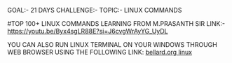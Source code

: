 GOAL:- 21 DAYS CHALLENGE:-
TOPIC:- LINUX COMMANDS

#TOP 100+ LINUX COMMANDS 
LEARNING FROM M.PRASANTH SIR 
LINK:- https://youtu.be/Byx4sgLR88E?si=J6cvgWrAyYG_UyDL


YOU CAN ALSO RUN LINUX TERMINAL ON YOUR WINDOWS THROUGH WEB BROWSER USING THE FOLLOWING LINK:
[bellard.org linux](https://bellard.org/jslinux/vm.html?cpu=riscv64&url=fedora33-riscv.cfg&mem=256)
